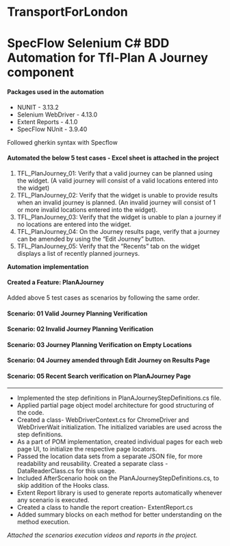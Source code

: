 # TransportForLondon
# SpecFlow Selenium C# BDD Automation for Tfl-Plan A Journey component

#### Packages used in the automation
* NUNIT - 3.13.2
* Selenium WebDriver - 4.13.0
* Extent Reports - 4.1.0
* SpecFlow NUnit - 3.9.40

Followed gherkin syntax with Specflow
#### Automated the below 5 test cases - Excel sheet is attached in the project
1. TFL_PlanJourney_01:	Verify that a valid journey can be planned using the widget. (A valid journey will consist of a valid locations entered into the widget)
2. TFL_PlanJourney_02:	Verify that the widget is unable to provide results when an invalid journey is planned. (An invalid journey will consist of 1 or more invalid locations entered into the widget). 
3. TFL_PlanJourney_03:	Verify that the widget is unable to plan a journey if no locations are entered into the widget.
4. TFL_PlanJourney_04:	On the Journey results page, verify that a journey can be amended by using the “Edit Journey” button.
5. TFL_PlanJourney_05:	Verify that the “Recents” tab on the widget displays a list of recently planned journeys. 

**Automation implementation**
#### Created a Feature: PlanAJourney
Added above 5 test cases as scenarios by following the same order.
#### Scenario: 01 Valid Journey Planning Verification
#### Scenario: 02 Invalid Journey Planning Verification
#### Scenario: 03 Journey Planning Verification on Empty Locations
#### Scenario: 04 Journey amended through Edit Journey on Results Page
#### Scenario: 05 Recent Search verification on PlanAJourney Page
----------------------------------------------------------------------------
* Implemented the step definitions in PlanAJourneyStepDefinitions.cs file.
* Applied partial page object model architecture for good structuring of the code.
* Created a class- WebDriverContext.cs for ChromeDriver and WebDriverWait initialization. The initialized variables are used across the step definitions.
* As a part of POM implementation, created individual pages for each web page UI, to initialize the respective page locators.
* Passed the location data sets from a separate JSON file, for more readability and reusability. Created a separate class - DataReaderClass.cs for this usage.
* Included AfterScenario hook on the PlanAJourneyStepDefinitions.cs, to skip addition of the Hooks class.
* Extent Report library is used to generate reports automatically whenever any scenario is executed.
* Created a class to handle the report creation- ExtentReport.cs
* Added summary blocks on each method for better understanding on the method execution.

*Attached the scenarios execution videos and reports in the project.*
